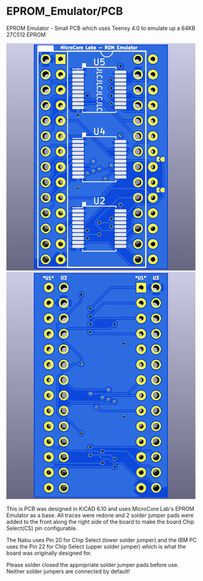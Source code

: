 # EPROM_Emulator/PCB
EPROM Emulator - Small PCB which uses Teensy 4.0 to emulate up a 64KB 27C512 EPROM

![ROM_Emulator front](ROM_Emulator-front.png) ![ROM_Emulator back](ROM_Emulator-back.png)

This is PCB was designed in KiCAD 6.10 and uses MicroCore Lab's EPROM Emulator as a base.  All traces were redone and 2 solder jumper pads were added to the front along the right side of the board to make the board Chip Select(CS) pin configurable.

The Nabu uses Pin 20 for Chip Select (lower solder jumper) and the IBM PC uses the Pin 22 for Chip Select (upper solder jumper) which is what the board was originally designed for.

Please solder closed the appropriate solder jumper pads before use. Neither solder jumpers are connected by default!
